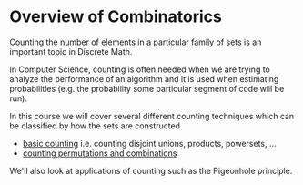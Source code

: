 # Overview of Combinatorics
Counting the number of elements in a particular family of sets is an important topic in Discrete Math.

In Computer Science, counting is often needed when we are trying to analyze the performance of an algorithm
and it is used when estimating probabilities (e.g. the probability some particular segment of code will be run).

In this course we will cover several different counting techniques which can be classified by how the sets
are constructed
* [basic counting](https://github.com/tjhickey724/discrete_math/blob/main/notes/counting/basicCounting.md) i.e. counting disjoint unions, products, powersets, ...
* [counting permutations and combinations](https://github.com/tjhickey724/discrete_math/blob/main/notes/counting/permsAndCombs.md)

We'll also look at applications of counting such as the Pigeonhole principle.

